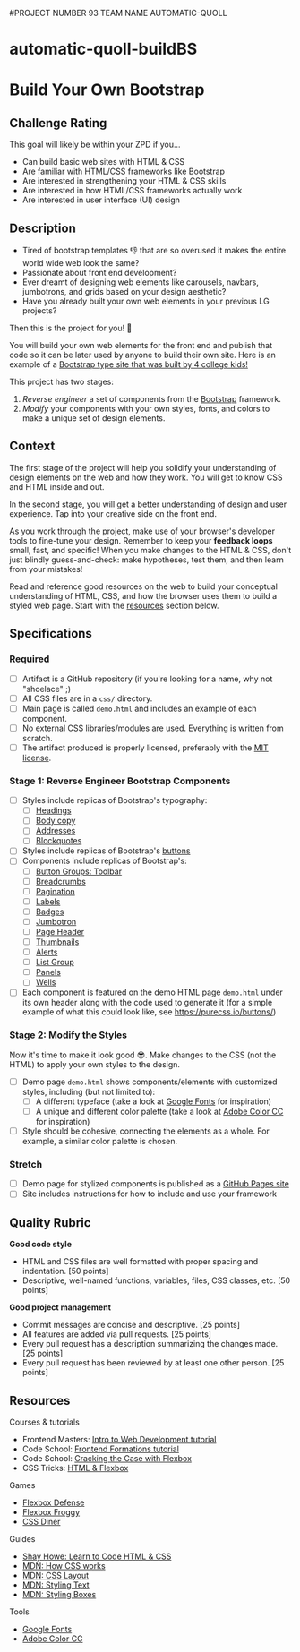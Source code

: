 #PROJECT NUMBER 93 TEAM NAME AUTOMATIC-QUOLL
# automatic-quoll-buildBS
# Build Your Own Bootstrap

## Challenge Rating

This goal will likely be within your ZPD if you...

- Can build basic web sites with HTML & CSS
- Are familiar with HTML/CSS frameworks like Bootstrap
- Are interested in strengthening your HTML & CSS skills
- Are interested in how HTML/CSS frameworks actually work
- Are interested in user interface (UI) design

## Description

- Tired of bootstrap templates 👎 that are so overused it makes the entire world wide web look the same?
- Passionate about front end development?
- Ever dreamt of designing web elements like carousels, navbars, jumbotrons, and grids based on your design aesthetic?
- Have you already built your own web elements in your previous LG projects?

Then this is the project for you! 🎉

You will build your own web elements for the front end and publish that code so it can be later used by anyone to build their own site. Here is an example of a [Bootstrap type site that was built by 4 college kids!](http://materializecss.com/about.html)

This project has two stages:

1. _Reverse engineer_ a set of components from the [Bootstrap][bootstrap] framework.
2. _Modify_ your components with your own styles, fonts, and colors to make a unique set of design elements.

## Context

The first stage of the project will help you solidify your understanding of design elements on the web and how they work. You will get to know CSS and HTML inside and out.

In the second stage, you will get a better understanding of design and user experience. Tap into your creative side on the front end.

As you work through the project, make use of your browser's developer tools to fine-tune your design. Remember to keep your **feedback loops** small, fast, and specific! When you make changes to the HTML & CSS, don't just blindly guess-and-check: make hypotheses, test them, and then learn from your mistakes!

Read and reference good resources on the web to build your conceptual understanding of HTML, CSS, and how the browser uses them to build a styled web page. Start with the [resources](#resources) section below.

## Specifications

### Required

- [ ] Artifact is a GitHub repository (if you're looking for a name, why not "shoelace" ;)
- [ ] All CSS files are in a `css/` directory.
- [ ] Main page is called `demo.html` and includes an example of each component.
- [ ] No external CSS libraries/modules are used. Everything is written from scratch.
- [ ] The artifact produced is properly licensed, preferably with the [MIT license](https://opensource.org/licenses/MIT).

### Stage 1: Reverse Engineer Bootstrap Components

- [ ] Styles include replicas of Bootstrap's typography:
  - [ ] [Headings](http://getbootstrap.com/css/#type-headings)
  - [ ] [Body copy](http://getbootstrap.com/css/#type-body-copy)
  - [ ] [Addresses](http://getbootstrap.com/css/#type-addresses)
  - [ ] [Blockquotes](http://getbootstrap.com/css/#type-blockquotes)
- [ ] Styles include replicas of Bootstrap's [buttons](http://getbootstrap.com/css/#buttons)
- [ ] Components include replicas of Bootstrap's:
  - [ ] [Button Groups: Toolbar](http://getbootstrap.com/components/#btn-groups-toolbar)
  - [ ] [Breadcrumbs](http://getbootstrap.com/components/#breadcrumbs)
  - [ ] [Pagination](http://getbootstrap.com/components/#pagination)
  - [ ] [Labels](http://getbootstrap.com/components/#labels)
  - [ ] [Badges](http://getbootstrap.com/components/#badges)
  - [ ] [Jumbotron](http://getbootstrap.com/components/#jumbotron)
  - [ ] [Page Header](http://getbootstrap.com/components/#page-header)
  - [ ] [Thumbnails](http://getbootstrap.com/components/#thumbnails)
  - [ ] [Alerts](http://getbootstrap.com/components/#alerts)
  - [ ] [List Group](http://getbootstrap.com/components/#list-group)
  - [ ] [Panels](http://getbootstrap.com/components/#panels)
  - [ ] [Wells](http://getbootstrap.com/components/#wells)
- [ ] Each component is featured on the demo HTML page `demo.html` under its own header along with the code used to generate it (for a simple example of what this could look like, see https://purecss.io/buttons/)

### Stage 2: Modify the Styles

Now it's time to make it look good 😎. Make changes to the CSS (not the HTML) to apply your own styles to the design.

- [ ] Demo page `demo.html` shows components/elements with customized styles, including (but not limited to):
  - [ ] A different typeface (take a look at [Google Fonts][google-fonts] for inspiration)
  - [ ] A unique and different color palette (take a look at [Adobe Color CC][adobe-color] for inspiration)
- [ ] Style should be cohesive, connecting the elements as a whole. For example, a similar color palette is chosen.

### Stretch

- [ ] Demo page for stylized components is published as a [GitHub Pages site](https://pages.github.com/)
- [ ] Site includes instructions for how to include and use your framework

## Quality Rubric

**Good code style**
- HTML and CSS files are well formatted with proper spacing and indentation. [50 points]
- Descriptive, well-named functions, variables, files, CSS classes, etc. [50 points]

**Good project management**
- Commit messages are concise and descriptive. [25 points]
- All features are added via pull requests. [25 points]
- Every pull request has a description summarizing the changes made. [25 points]
- Every pull request has been reviewed by at least one other person. [25 points]

## Resources

Courses & tutorials

- Frontend Masters: [Intro to Web Development tutorial](https://frontendmasters.com/courses/web-development/)
- Code School: [Frontend Formations tutorial](https://www.codeschool.com/courses/front-end-formations)
- Code School: [Cracking the Case with Flexbox](https://www.codeschool.com/courses/cracking-the-case-with-flexbox)
- CSS Tricks: [HTML & Flexbox](https://css-tricks.com/video-screencasts/148-laying-things-html-flexbox-dee-gill/)

Games

- [Flexbox Defense](http://www.flexboxdefense.com/)
- [Flexbox Froggy](http://flexboxfroggy.com/)
- [CSS Diner](https://flukeout.github.io/)

Guides

- [Shay Howe: Learn to Code HTML & CSS](http://learn.shayhowe.com/html-css/)
- [MDN: How CSS works](https://developer.mozilla.org/en-US/docs/Learn/CSS/Introduction_to_CSS/How_CSS_works)
- [MDN: CSS Layout](https://developer.mozilla.org/en-US/docs/Learn/CSS/CSS_layout)
- [MDN: Styling Text](https://developer.mozilla.org/en-US/docs/Learn/CSS/Styling_text)
- [MDN: Styling Boxes](https://developer.mozilla.org/en-US/docs/Learn/CSS/Styling_boxes)

Tools

- [Google Fonts][google-fonts]
- [Adobe Color CC][adobe-color]

[bootstrap]: http://getbootstrap.com/
[google-fonts]: https://fonts.google.com/
[adobe-color]: https://color.adobe.com/explore/newest/
